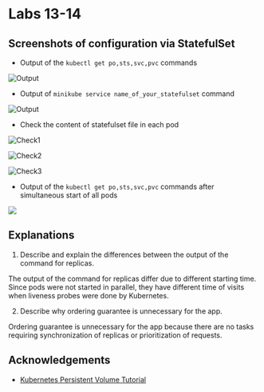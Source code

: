 # Labs 13-14

## Screenshots of configuration via StatefulSet

- Output of the ```kubectl get po,sts,svc,pvc``` commands

![Output](https://i.ibb.co/MCkgbK5/Screenshot-2021-10-04-at-14-38-23.png)

- Output of ```minikube service name_of_your_statefulset``` command

![Output](https://i.ibb.co/qggb0b2/Screenshot-2021-10-04-at-14-51-15.png)

- Check the content of statefulset file in each pod

![Check1](https://i.ibb.co/WPS7hFL/Screenshot-2021-10-04-at-14-50-20.png)

![Check2](https://i.ibb.co/F7Q4QzW/Screenshot-2021-10-04-at-14-50-29.png)

![Check3](https://i.ibb.co/jgtBgVH/Screenshot-2021-10-04-at-14-50-39.png)

- Output of the ```kubectl get po,sts,svc,pvc``` commands after simultaneous start of all pods

![](https://i.ibb.co/2S6Xmkw/Screenshot-2021-10-04-at-14-43-57.png)

## Explanations

1. Describe and explain the differences between the output of the command for replicas.

The output of the command for replicas differ due to different starting time. Since pods were not started in parallel, they have different time of visits when liveness probes were done by Kubernetes.

2. Describe why ordering guarantee is unnecessary for the app.

Ordering guarantee is unnecessary for the app because there are no tasks requiring synchronization of replicas or prioritization of requests.


## Acknowledgements

- [Kubernetes Persistent Volume Tutorial](https://kubernetes.io/docs/tasks/configure-pod-container/configure-persistent-volume-storage/)